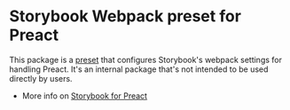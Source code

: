 # Storybook Webpack preset for Preact

This package is a [preset](https://storybook.js.org/docs/addons/writing-presets#presets-api) that configures Storybook's webpack settings for handling Preact.
It's an internal package that's not intended to be used directly by users.

- More info on [Storybook for Preact](https://storybook.js.org/docs/get-started/introduction)
